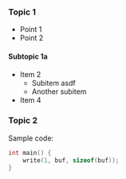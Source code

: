 ### Topic 1
 * Point 1
 * Point 2

#### Subtopic 1a
 * Item 2
    * Subitem asdf
    * Another subitem
 * Item 4

### Topic 2
Sample code:

```c
int main() {
    write(1, buf, sizeof(buf));
}
```
